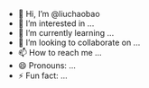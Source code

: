 - 👋 Hi, I’m @liuchaobao
- 👀 I’m interested in ...
- 🌱 I’m currently learning ...
- 💞️ I’m looking to collaborate on ...
- 📫 How to reach me ...
- 😄 Pronouns: ...
- ⚡ Fun fact: ...

<!---
liuchaobao/liuchaobao is a ✨ special ✨ repository because its `README.md` (this file) appears on your GitHub profile.
You can click the Preview link to take a look at your changes.
--->
